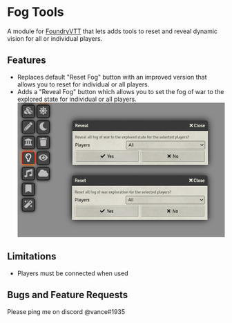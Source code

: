 # Fog Tools
A module for [FoundryVTT](https://foundryvtt.com) that lets adds tools to reset and reveal dynamic vision for all or individual players.

## Features
- Replaces default "Reset Fog" button with an improved version that allows you to reset for individual or all players.
- Adds a "Reveal Fog" button which allows you to set the fog of war to the explored state for individual or all players.
![Tools Palette](docs/fog-tools.png?raw=true "Tools Palette")

## Limitations
- Players must be connected when used

## Bugs and Feature Requests
Please ping me on discord @vance#1935